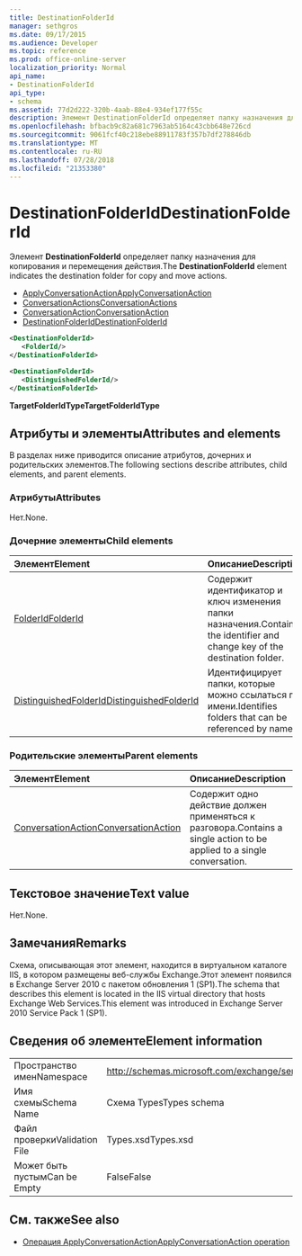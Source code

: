 ```yaml
---
title: DestinationFolderId
manager: sethgros
ms.date: 09/17/2015
ms.audience: Developer
ms.topic: reference
ms.prod: office-online-server
localization_priority: Normal
api_name:
- DestinationFolderId
api_type:
- schema
ms.assetid: 77d2d222-320b-4aab-88e4-934ef177f55c
description: Элемент DestinationFolderId определяет папку назначения для копирования и перемещения действия.
ms.openlocfilehash: bfbacb9c82a681c7963ab5164c43cbb648e726cd
ms.sourcegitcommit: 9061fcf40c218ebe88911783f357b7df278846db
ms.translationtype: MT
ms.contentlocale: ru-RU
ms.lasthandoff: 07/28/2018
ms.locfileid: "21353380"
---
```

# <a name="destinationfolderid"></a><span data-ttu-id="b1e31-103">DestinationFolderId</span><span class="sxs-lookup"><span data-stu-id="b1e31-103">DestinationFolderId</span></span>

<span data-ttu-id="b1e31-104">Элемент **DestinationFolderId** определяет папку назначения для копирования и перемещения действия.</span><span class="sxs-lookup"><span data-stu-id="b1e31-104">The **DestinationFolderId** element indicates the destination folder for copy and move actions.</span></span> 
  
- [<span data-ttu-id="b1e31-105">ApplyConversationAction</span><span class="sxs-lookup"><span data-stu-id="b1e31-105">ApplyConversationAction</span></span>](applyconversationaction.md)  
- [<span data-ttu-id="b1e31-106">ConversationActions</span><span class="sxs-lookup"><span data-stu-id="b1e31-106">ConversationActions</span></span>](conversationactions.md) 
- [<span data-ttu-id="b1e31-107">ConversationAction</span><span class="sxs-lookup"><span data-stu-id="b1e31-107">ConversationAction</span></span>](conversationaction.md)  
- [<span data-ttu-id="b1e31-108">DestinationFolderId</span><span class="sxs-lookup"><span data-stu-id="b1e31-108">DestinationFolderId</span></span>](destinationfolderid.md)
  
```XML
<DestinationFolderId>
   <FolderId/>
</DestinationFolderId>
```

```XML
<DestinationFolderId>
   <DistinguishedFolderId/>
</DestinationFolderId>
```

<span data-ttu-id="b1e31-109">**TargetFolderIdType**</span><span class="sxs-lookup"><span data-stu-id="b1e31-109">**TargetFolderIdType**</span></span>

## <a name="attributes-and-elements"></a><span data-ttu-id="b1e31-110">Атрибуты и элементы</span><span class="sxs-lookup"><span data-stu-id="b1e31-110">Attributes and elements</span></span>

<span data-ttu-id="b1e31-111">В разделах ниже приводится описание атрибутов, дочерних и родительских элементов.</span><span class="sxs-lookup"><span data-stu-id="b1e31-111">The following sections describe attributes, child elements, and parent elements.</span></span>
  
### <a name="attributes"></a><span data-ttu-id="b1e31-112">Атрибуты</span><span class="sxs-lookup"><span data-stu-id="b1e31-112">Attributes</span></span>

<span data-ttu-id="b1e31-113">Нет.</span><span class="sxs-lookup"><span data-stu-id="b1e31-113">None.</span></span>
  
### <a name="child-elements"></a><span data-ttu-id="b1e31-114">Дочерние элементы</span><span class="sxs-lookup"><span data-stu-id="b1e31-114">Child elements</span></span>

|<span data-ttu-id="b1e31-115">**Элемент**</span><span class="sxs-lookup"><span data-stu-id="b1e31-115">**Element**</span></span>|<span data-ttu-id="b1e31-116">**Описание**</span><span class="sxs-lookup"><span data-stu-id="b1e31-116">**Description**</span></span>|
|:-----|:-----|
|[<span data-ttu-id="b1e31-117">FolderId</span><span class="sxs-lookup"><span data-stu-id="b1e31-117">FolderId</span></span>](folderid.md) <br/> |<span data-ttu-id="b1e31-118">Содержит идентификатор и ключ изменения папки назначения.</span><span class="sxs-lookup"><span data-stu-id="b1e31-118">Contains the identifier and change key of the destination folder.</span></span>  <br/> |
|[<span data-ttu-id="b1e31-119">DistinguishedFolderId</span><span class="sxs-lookup"><span data-stu-id="b1e31-119">DistinguishedFolderId</span></span>](distinguishedfolderid.md) <br/> |<span data-ttu-id="b1e31-120">Идентифицирует папки, которые можно ссылаться по имени.</span><span class="sxs-lookup"><span data-stu-id="b1e31-120">Identifies folders that can be referenced by name.</span></span>  <br/> |
   
### <a name="parent-elements"></a><span data-ttu-id="b1e31-121">Родительские элементы</span><span class="sxs-lookup"><span data-stu-id="b1e31-121">Parent elements</span></span>

|<span data-ttu-id="b1e31-122">**Элемент**</span><span class="sxs-lookup"><span data-stu-id="b1e31-122">**Element**</span></span>|<span data-ttu-id="b1e31-123">**Описание**</span><span class="sxs-lookup"><span data-stu-id="b1e31-123">**Description**</span></span>|
|:-----|:-----|
|[<span data-ttu-id="b1e31-124">ConversationAction</span><span class="sxs-lookup"><span data-stu-id="b1e31-124">ConversationAction</span></span>](conversationaction.md) <br/> |<span data-ttu-id="b1e31-125">Содержит одно действие должен применяться к разговора.</span><span class="sxs-lookup"><span data-stu-id="b1e31-125">Contains a single action to be applied to a single conversation.</span></span>  <br/> |
   
## <a name="text-value"></a><span data-ttu-id="b1e31-126">Текстовое значение</span><span class="sxs-lookup"><span data-stu-id="b1e31-126">Text value</span></span>

<span data-ttu-id="b1e31-127">Нет.</span><span class="sxs-lookup"><span data-stu-id="b1e31-127">None.</span></span>
  
## <a name="remarks"></a><span data-ttu-id="b1e31-128">Замечания</span><span class="sxs-lookup"><span data-stu-id="b1e31-128">Remarks</span></span>

<span data-ttu-id="b1e31-129">Схема, описывающая этот элемент, находится в виртуальном каталоге IIS, в котором размещены веб-службы Exchange.Этот элемент появился в Exchange Server 2010 с пакетом обновления 1 (SP1).</span><span class="sxs-lookup"><span data-stu-id="b1e31-129">The schema that describes this element is located in the IIS virtual directory that hosts Exchange Web Services.This element was introduced in Exchange Server 2010 Service Pack 1 (SP1).</span></span>
  
## <a name="element-information"></a><span data-ttu-id="b1e31-130">Сведения об элементе</span><span class="sxs-lookup"><span data-stu-id="b1e31-130">Element information</span></span>

|||
|:-----|:-----|
|<span data-ttu-id="b1e31-131">Пространство имен</span><span class="sxs-lookup"><span data-stu-id="b1e31-131">Namespace</span></span>  <br/> |http://schemas.microsoft.com/exchange/services/2006/types  <br/> |
|<span data-ttu-id="b1e31-132">Имя схемы</span><span class="sxs-lookup"><span data-stu-id="b1e31-132">Schema Name</span></span>  <br/> |<span data-ttu-id="b1e31-133">Схема Types</span><span class="sxs-lookup"><span data-stu-id="b1e31-133">Types schema</span></span>  <br/> |
|<span data-ttu-id="b1e31-134">Файл проверки</span><span class="sxs-lookup"><span data-stu-id="b1e31-134">Validation File</span></span>  <br/> |<span data-ttu-id="b1e31-135">Types.xsd</span><span class="sxs-lookup"><span data-stu-id="b1e31-135">Types.xsd</span></span>  <br/> |
|<span data-ttu-id="b1e31-136">Может быть пустым</span><span class="sxs-lookup"><span data-stu-id="b1e31-136">Can be Empty</span></span>  <br/> |<span data-ttu-id="b1e31-137">False</span><span class="sxs-lookup"><span data-stu-id="b1e31-137">False</span></span>  <br/> |
   
## <a name="see-also"></a><span data-ttu-id="b1e31-138">См. также</span><span class="sxs-lookup"><span data-stu-id="b1e31-138">See also</span></span>

- [<span data-ttu-id="b1e31-139">Операция ApplyConversationAction</span><span class="sxs-lookup"><span data-stu-id="b1e31-139">ApplyConversationAction operation</span></span>](applyconversationaction-operation.md)

